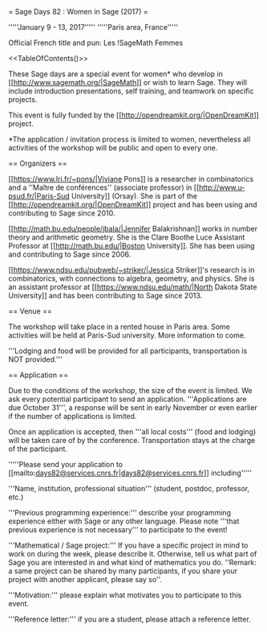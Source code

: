 = Sage Days 82 : Women in Sage (2017) =

'''''January 9 - 13, 2017'''''
'''''Paris area, France'''''

Official French title and pun: Les !SageMath Femmes 

<<TableOfContents()>>

These Sage days are a special event for women* who develop in [[http://www.sagemath.org/|SageMath]] or wish to learn Sage. They will include introduction presentations, self training,  and teamwork on
specific projects.

This event is fully funded by the [[http://opendreamkit.org/|OpenDreamKit]] project.

*The application / invitation process is limited to women, nevertheless all activities of the workshop will be public and open to every one.

== Organizers ==

[[https://www.lri.fr/~pons/|Viviane Pons]] is a researcher in combinatorics and a ''Maître de conférences'' (associate professor) in [[http://www.u-psud.fr/|Paris-Sud University]] (Orsay). She is
part of the [[http://opendreamkit.org/|OpenDreamKit]] project and has been using and contributing to Sage since 2010. 

[[http://math.bu.edu/people/jbala/|Jennifer Balakrishnan]] works in number theory and arithmetic geometry. She is the Clare Boothe Luce Assistant Professor at [[http://math.bu.edu/|Boston University]]. She has been using and contributing to Sage since 2006.

[[https://www.ndsu.edu/pubweb/~striker/|Jessica Striker]]'s research is in combinatorics, with connections to algebra, geometry, and physics. She is an assistant professor at [[https://www.ndsu.edu/math/|North Dakota State University]] and has been contributing to Sage since 2013.

== Venue ==

The workshop will take place in a rented house in Paris area. Some activities will be held at Paris-Sud university. More information to come.


'''Lodging and food will be provided for all participants, transportation is NOT provided.'''

== Application ==

Due to the conditions of the workshop, the size of the event is limited. We ask every potential participant to send an application. '''Applications are due October 31''', a response will be sent in early November or even earlier if the number of applications is limited.

Once an application is accepted, then '''all local costs''' (food and lodging) will be taken care of by the conference. Transportation stays at the charge of the participant. 

'''''Please send your application to [[mailto:days82@services.cnrs.fr|days82@services.cnrs.fr]] including'''''

'''Name, institution, professional situation''' (student, postdoc, professor, etc.)

'''Previous programming experience:''' describe your programming experience either with Sage or any other language. Please note '''that previous
experience is not necessary''' to participate to the event!

'''Mathematical / Sage project:''' If you have a specific project in mind to work on during the week, please describe it. Otherwise, tell us what part
of Sage you are interested in and what kind of mathematics you do. ''Remark: a same project can be shared by many participants, if you share your project
with another applicant, please say so''.

'''Motivation:''' please explain what motivates you to participate to this event.

'''Reference letter:''' if you are a student, please attach a reference letter.
